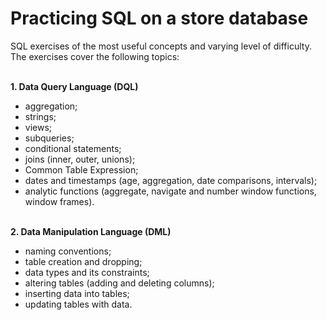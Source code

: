 # Practicing SQL on a store database
SQL exercises of the most useful concepts and varying level of difficulty. 
The exercises cover the following topics:

<br>**1. Data Query Language (DQL)**
- aggregation;
- strings;
- views;
- subqueries;
- conditional statements;
- joins (inner, outer, unions);
- Common Table Expression;
- dates and timestamps (age, aggregation, date comparisons, intervals);
- analytic functions (aggregate, navigate and number window functions, window frames).

<br>**2. Data Manipulation Language (DML)**
- naming conventions;
- table creation and dropping;
- data types and its constraints;
- altering tables (adding and deleting columns);
- inserting data into tables;
- updating tables with data.

